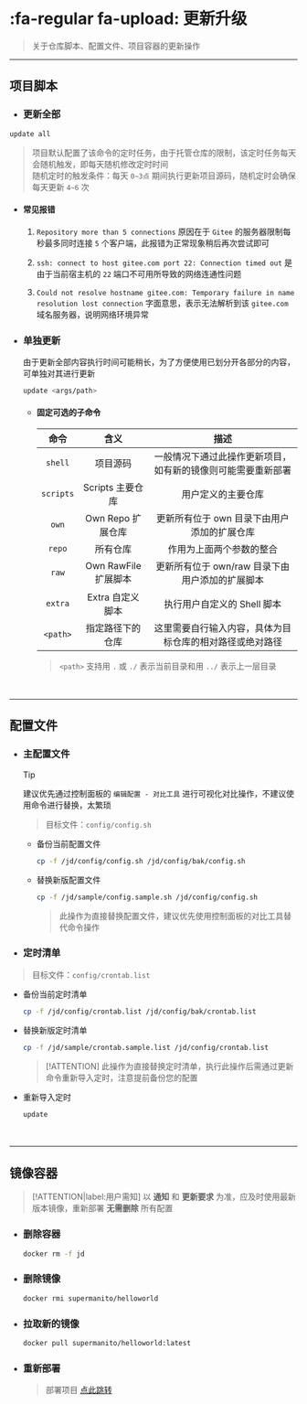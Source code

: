 # :fa-regular fa-upload: 更新升级
> 关于仓库脚本、配置文件、项目容器的更新操作

***

## 项目脚本

- ### 更新全部
```bash
update all
```
> 项目默认配置了该命令的定时任务，由于托管仓库的限制，该定时任务每天会随机触发，即每天随机修改定时时间  
> 随机定时的触发条件：每天 `0~3点` 期间执行更新项目源码，随机定时会确保每天更新 `4~6` 次

  - #### 常见报错

    1. `Repository more than 5 connections` 原因在于 `Gitee` 的服务器限制每秒最多同时连接 `5` 个客户端，此报错为正常现象稍后再次尝试即可

    2. `ssh: connect to host gitee.com port 22: Connection timed out` 是由于当前宿主机的 `22` 端口不可用所导致的网络连通性问题

    3. `Could not resolve hostname gitee.com: Temporary failure in name resolution lost connection` 字面意思，表示无法解析到该 `gitee.com` 域名服务器，说明网络环境异常


- ### 单独更新

  由于更新全部内容执行时间可能稍长，为了方便使用已划分开各部分的内容，可单独对其进行更新
  ```bash
  update <args/path>
  ```

  - #### 固定可选的子命令

    |    命令    |         含义        |                   描述                              |
    | :-------: | :-----------------: | :------------------------------------------------: |
    |  `shell`  |       项目源码       | 一般情况下通过此操作更新项目，如有新的镜像则可能需要重新部署  |
    | `scripts` |   Scripts 主要仓库   | 用户定义的主要仓库                                     |
    |   `own`   |   Own Repo 扩展仓库  | 更新所有位于 own 目录下由用户添加的扩展仓库               |
    |  `repo`   |       所有仓库       | 作用为上面两个参数的整合                                |
    |   `raw`   | Own RawFile 扩展脚本 | 更新所有位于 own/raw 目录下由用户添加的扩展脚本           |
    |  `extra`  |   Extra 自定义脚本   | 执行用户自定义的 Shell 脚本                             |
    |  `<path>` |    指定路径下的仓库   | 这里需要自行输入内容，具体为目标仓库的相对路径或绝对路径      |
    > `<path>` 支持用 `.` 或 `./` 表示当前目录和用 `../` 表示上一层目录

ㅤ

***

## 配置文件

- ### 主配置文件

  > [!TIP]
  > 建议优先通过控制面板的 `编辑配置 - 对比工具` 进行可视化对比操作，不建议使用命令进行替换，太繁琐

  > 目标文件：`config/config.sh`

  - 备份当前配置文件

    ```bash
    cp -f /jd/config/config.sh /jd/config/bak/config.sh
    ```

  - 替换新版配置文件

    ```bash
    cp -f /jd/sample/config.sample.sh /jd/config/config.sh
    ```
    > 此操作为直接替换配置文件，建议优先使用控制面板的对比工具替代命令操作

- ### 定时清单
> 目标文件：`config/crontab.list`

  - 备份当前定时清单

    ```bash
    cp -f /jd/config/crontab.list /jd/config/bak/crontab.list
    ```

  - 替换新版定时清单

    ```bash
    cp -f /jd/sample/crontab.sample.list /jd/config/crontab.list
    ```
    > [!ATTENTION]
    > 此操作为直接替换定时清单，执行此操作后需通过更新命令重新导入定时，注意提前备份您的配置

  - 重新导入定时

    ```bash
    update
    ```

ㅤ

***

## 镜像容器

> [!ATTENTION|label:用户需知]
> 以 **通知** 和 **更新要求** 为准，应及时使用最新版本镜像，重新部署 **无需删除** 所有配置

- ### 删除容器

  ```bash
  docker rm -f jd
  ```

- ### 删除镜像

  ```bash
  docker rmi supermanito/helloworld
  ```

- ### 拉取新的镜像

  ```bash
  docker pull supermanito/helloworld:latest
  ```

- ### 重新部署

  > 部署项目 [点此跳转](./pages/install/部署项目.md)
